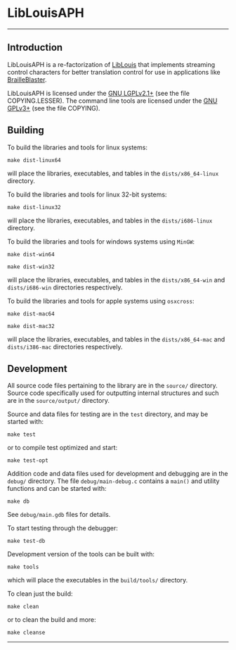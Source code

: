 # LibLouisAPH

****************************************

## Introduction

LibLouisAPH is a re-factorization of [LibLouis](http://liblouis.org) that implements streaming control characters for better translation control for use in applications like [BrailleBlaster](http://www.aph.org/brailleblaster/).

LibLouisAPH is licensed under the [GNU LGPLv2.1+](https://www.gnu.org/licenses/lgpl-2.1.txt) (see the file COPYING.LESSER).  The command line tools are licensed under the [GNU GPLv3+](https://www.gnu.org/licenses/gpl.txt) (see the file COPYING).

## Building

To build the libraries and tools for linux systems:
```
make dist-linux64
```
will place the libraries, executables, and tables in the `dists/x86_64-linux` directory.

To build the libraries and tools for linux 32-bit systems:
```
make dist-linux32
```
will place the libraries, executables, and tables in the `dists/i686-linux` directory.

To build the libraries and tools for windows systems using `MinGW`:
```
make dist-win64
```
```
make dist-win32
```
will place the libraries, executables, and tables in the `dists/x86_64-win` and `dists/i686-win` directories respectively.

To build the libraries and tools for apple systems using `osxcross`:
```
make dist-mac64
```
```
make dist-mac32
```
will place the libraries, executables, and tables in the `dists/x86_64-mac` and `dists/i386-mac` directories respectively.

## Development

All source code files pertaining to the library are in the `source/` directory.  Source code specifically used for outputting internal structures and such are in the `source/output/` directory.

Source and data files for testing are in the `test` directory, and may be started with:

```
make test
```
or to compile test optimized and start:
```
make test-opt
```

Addition code and data files used for development and debugging are in the `debug/` directory.  The file `debug/main-debug.c` contains a `main()` and utility functions and can be started with:

```
make db
```
See `debug/main.gdb` files for details.

To start testing through the debugger:
```
make test-db
```

Development version of the tools can be built with:

```
make tools
```
which will place the executables in the `build/tools/` directory.

To clean just the build:
```
make clean
```
or to clean the build and more:
```
make cleanse
```

****************************************
